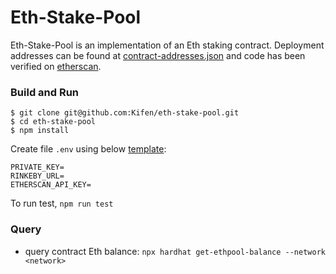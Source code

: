 

# Eth-Stake-Pool

Eth-Stake-Pool is an implementation of an Eth staking contract. Deployment addresses can be found at [contract-addresses.json](https://github.com/Kifen/eth-stake-pool/blob/main/contract-addresses.json) and code has been verified on [etherscan](https://rinkeby.etherscan.io/address/0xBc70c3039152dD83d2d4517996c0D7f2A74d70d8#code).


### Build and Run
```
$ git clone git@github.com:Kifen/eth-stake-pool.git
$ cd eth-stake-pool
$ npm install
```

Create file `.env` using below [template](https://github.com/Kifen/eth-stake-pool/blob/main/.env.example):

```
PRIVATE_KEY= 
RINKEBY_URL=
ETHERSCAN_API_KEY=
```

To run test, `npm run test`

### Query
- query contract Eth balance: `npx hardhat get-ethpool-balance --network <network>`

